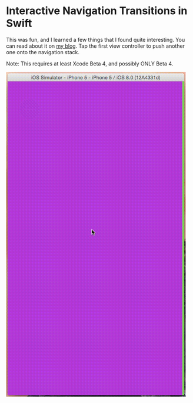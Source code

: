# Interactive Navigation Transitions in Swift

This was fun, and I learned a few things that I found quite interesting. You can read about it on [my blog](https://dbgrandi.github.io/playing_with_interactive_nav_transitions/). Tap the first view controller to push another one onto the navigation stack.

Note: This requires at least Xcode Beta 4, and possibly ONLY Beta 4.

![Screenshot](https://raw.githubusercontent.com/dbgrandi/NavTransitions/master/navTransitionsAnimated.gif)


